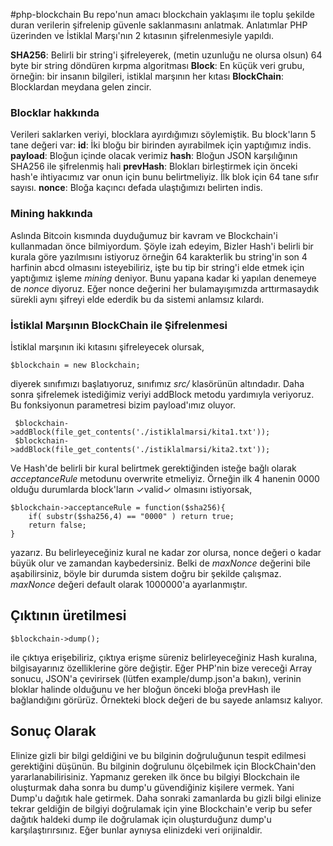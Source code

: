 #php-blockchain
Bu repo'nun amacı blockchain yaklaşımı ile toplu şekilde duran verilerin şifrelenip güvenle saklanmasını anlatmak. Anlatımlar PHP üzerinden ve İstiklal Marşı'nın 2 kıtasının şifrelenmesiyle yapıldı.

**SHA256**: Belirli bir string'i şifreleyerek, (metin uzunluğu ne olursa olsun) 64 byte bir string döndüren kırpma algoritması
**Block**: En küçük veri grubu, örneğin: bir insanın bilgileri, istiklal marşının her kıtası
**BlockChain**: Blocklardan meydana gelen zincir.

### Blocklar hakkında
Verileri saklarken veriyi, blocklara ayırdığımızı söylemiştik. Bu block'ların 5 tane değeri var:
**id**: İki bloğu bir birinden ayırabilmek için yaptığımız indis.
**payload**: Bloğun içinde olacak verimiz
**hash**: Bloğun JSON karşılığının SHA256 ile şifrelenmiş hali
**prevHash**: Blokları birleştirmek için önceki hash'e ihtiyacımız var onun için bunu belirtmeliyiz. İlk blok için 64 tane sıfır sayısı.
**nonce**: Bloğa kaçıncı defada ulaştığımızı belirten indis.

### Mining hakkında

Aslında Bitcoin kısmında duyduğumuz bir kavram ve Blockchain'i kullanmadan önce bilmiyordum. Şöyle izah edeyim, Bizler Hash'i belirli bir kurala göre yazılmısını istiyoruz örneğin 64 karakterlik bu string'in son 4 harfinin abcd  olmasını isteyebiliriz, işte bu tip bir string'i elde etmek için yaptığımız işleme *mining* deniyor. Bunu yapana kadar ki yapılan denemeye de *nonce* diyoruz. Eğer nonce değerini her bulamayışımızda arttırmasaydık sürekli aynı şifreyi elde ederdik bu da sistemi anlamsız kılardı.
### İstiklal Marşının BlockChain ile Şifrelenmesi
İstiklal marşının iki kıtasını şifreleyecek olursak,

	$blockchain = new Blockchain;
diyerek sınıfımızı başlatıyoruz, sınıfımız *src/* klasörünün altındadır.
Daha sonra şifrelemek istediğimiz veriyi addBlock metodu yardımıyla veriyoruz. Bu fonksiyonun parametresi bizim payload'ımız oluyor.

	 $blockchain->addBlock(file_get_contents('./istiklalmarsi/kita1.txt'));
	 $blockchain->addBlock(file_get_contents('./istiklalmarsi/kita2.txt'));

Ve Hash'de belirli bir kural belirtmek gerektiğinden isteğe bağlı olarak  *acceptanceRule*  metodunu overwrite etmeliyiz. Örneğin ilk 4 hanenin 0000 olduğu durumlarda block'ların ✓valid✓ olmasını istiyorsak, 

	$blockchain->acceptanceRule = function($sha256){
		if( substr($sha256,4) == "0000" ) return true;
		return false;
	}
yazarız. Bu belirleyeceğiniz kural ne kadar zor olursa,  nonce değeri o kadar büyük olur ve zamandan kaybedersiniz. Belki de *maxNonce* değerini bile aşabilirsiniz, böyle bir durumda sistem doğru bir şekilde çalışmaz.
*maxNonce* değeri default olarak 1000000'a ayarlanmıştır.

## Çıktının üretilmesi

	$blockchain->dump();

ile çıktıya erişebiliriz, çıktıya erişme süreniz belirleyeceğiniz Hash kuralına, bilgisayarınız özelliklerine göre değiştir. Eğer PHP'nin bize vereceği Array sonucu, JSON'a çevirirsek (lütfen example/dump.json'a bakın), verinin bloklar halinde olduğunu ve her bloğun önceki bloğa prevHash ile bağlandığını görürüz. Örnekteki block değeri de bu sayede anlamsız kalıyor.

## Sonuç Olarak

Elinize gizli bir bilgi geldiğini ve bu bilginin doğruluğunun tespit edilmesi gerektiğini düşünün. Bu bilginin doğrulunu ölçebilmek için BlockChain'den yararlanabilirisiniz. Yapmanız gereken ilk önce bu bilgiyi Blockchain ile oluşturmak daha sonra bu dump'u güvendiğiniz kişilere vermek. Yani Dump'u dağıtık hale getirmek. Daha sonraki zamanlarda bu gizli bilgi elinize tekrar geldiğin de bilgiyi doğrulamak için yine Blockchain'e verip bu sefer dağıtık haldeki dump ile doğrulamak için oluşturduğunz dump'u karşılaştırırsınız. Eğer bunlar aynıysa elinizdeki veri orijinaldir.
